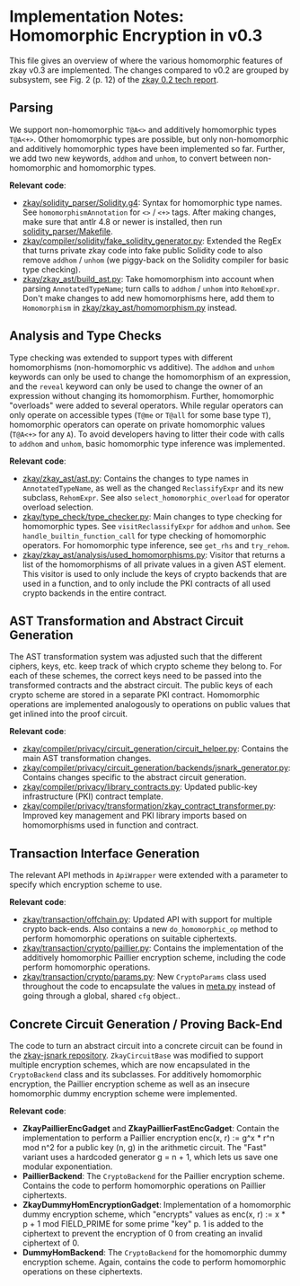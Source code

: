 # Implementation Notes: Homomorphic Encryption in v0.3

This file gives an overview of where the various homomorphic features of zkay v0.3 are implemented. The changes compared to v0.2 are grouped by subsystem, see Fig. 2 (p. 12) of the [zkay 0.2 tech report](https://arxiv.org/pdf/2009.01020.pdf).

## Parsing

We support non-homomorphic `T@A<>` and additively homomorphic types `T@A<+>`. Other homomorphic types are possible, but only non-homomorphic and additively homomorphic types have been implemented so far. Further, we add two new keywords, `addhom` and `unhom`, to convert between non-homomorphic and homomorphic types.

**Relevant code**:
- [zkay/solidity_parser/Solidity.g4](zkay/solidity_parser/Solidity.g4): Syntax for homomorphic type names. See `homomorphismAnnotation` for `<>` / `<+>` tags. After making changes, make sure that antlr 4.8 or newer is installed, then run [solidity_parser/Makefile](zkay/solidity_parser/Makefile).
- [zkay/compiler/solidity/fake_solidity_generator.py](zkay/compiler/solidity/fake_solidity_generator.py): Extended the RegEx that turns private zkay code into fake public Solidity code to also remove `addhom` / `unhom` (we piggy-back on the Solidity compiler for basic type checking).
- [zkay/zkay_ast/build_ast.py](zkay/zkay_ast/build_ast.py): Take homomorphism into account when parsing `AnnotatedTypeName`; turn calls to `addhom` / `unhom` into `RehomExpr`.  Don't make changes to add new homomorphisms here, add them to `Homomorphism` in [zkay/zkay_ast/homomorphism.py](zkay/zkay_ast/homomorphism.py) instead.

## Analysis and Type Checks

Type checking was extended to support types with different homomorphisms (non-homomorphic vs additive). The `addhom` and `unhom` keywords can only be used to change the homomorphism of an expression, and the `reveal` keyword can only be used to change the owner of an expression without changing its homomorphism. Further, homomorphic "overloads" were added to several operators. While regular operators can only operate on accessible types (`T@me` or `T@all` for some base type `T`), homomorphic operators can operate on private homomorphic values (`T@A<+>` for any `A`). To avoid developers having to litter their code with calls to `addhom` and `unhom`, basic homomorphic type inference was implemented.

**Relevant code**:
- [zkay/zkay_ast/ast.py](zkay/zkay_ast/ast.py): Contains the changes to type names in `AnnotatedTypeName`, as well as the changed `ReclassifyExpr` and its new subclass, `RehomExpr`. See also `select_homomorphic_overload` for operator overload selection.
- [zkay/type_check/type_checker.py](zkay/type_check/type_checker.py): Main changes to type checking for homomorphic types. See `visitReclassifyExpr` for `addhom` and `unhom`. See `handle_builtin_function_call` for type checking of homomorphic operators. For homomorphic type inference, see `get_rhs` and `try_rehom`.
- [zkay/zkay_ast/analysis/used_homomorphisms.py](zkay/zkay_ast/analysis/used_homomorphisms.py): Visitor that returns a list of the homomorphisms of all private values in a given AST element. This visitor is used to only include the keys of crypto backends that are used in a function, and to only include the PKI contracts of all used crypto backends in the entire contract.

## AST Transformation and Abstract Circuit Generation

The AST transformation system was adjusted such that the different ciphers, keys, etc. keep track of which crypto scheme they belong to. For each of these schemes, the correct keys need to be passed into the transformed contracts and the abstract circuit. The public keys of each crypto scheme are stored in a separate PKI contract. Homomorphic operations are implemented analogously to operations on public values that get inlined into the proof circuit.

**Relevant code**:
- [zkay/compiler/privacy/circuit_generation/circuit_helper.py](zkay/compiler/privacy/circuit_generation/circuit_helper.py):  Contains the main AST transformation changes.
- [zkay/compiler/privacy/circuit_generation/backends/jsnark_generator.py](zkay/compiler/privacy/circuit_generation/backends/jsnark_generator.py): Contains changes specific to the abstract circuit generation.
- [zkay/compiler/privacy/library_contracts.py](zkay/compiler/privacy/library_contracts.py): Updated public-key infrastructure (PKI) contract template.
- [zkay/compiler/privacy/transformation/zkay_contract_transformer.py](zkay/compiler/privacy/transformation/zkay_contract_transformer.py): Improved key management and PKI library imports based on homomorphisms used in function and contract.

## Transaction Interface Generation

The relevant API methods in `ApiWrapper` were extended with a parameter to specify which encryption scheme to use.

**Relevant code**:
- [zkay/transaction/offchain.py](zkay/transaction/offchain.py): Updated API with support for multiple crypto back-ends. Also contains a new `do_homomorphic_op` method to perform homomorphic operations on suitable ciphertexts.
- [zkay/transaction/crypto/paillier.py](zkay/transaction/crypto/paillier.py): Contains the implementation of the additively homomorphic Paillier encryption scheme, including the code perform homomorphic operations.
- [zkay/transaction/crypto/params.py](zkay/transaction/crypto/params.py): New `CryptoParams` class used throughout the code to encapsulate the values in [meta.py](zkay/transaction/crypto/meta.py) instead of going through a global, shared `cfg` object.. 

## Concrete Circuit Generation / Proving Back-End

The code to turn an abstract circuit into a concrete circuit can be found in the [zkay-jsnark repository](https://github.com/eth-sri/zkay-jsnark). `ZkayCircuitBase` was modified to support multiple encryption schemes, which are now encapsulated in the `CryptoBackend` class and its subclasses. For additively homomorphic encryption, the Paillier encryption scheme as well as an insecure homomorphic dummy encryption scheme were implemented.

**Relevant code**:
- **ZkayPaillierEncGadget** and **ZkayPaillierFastEncGadget**:  Contain the implementation to perform a Paillier encryption enc(x, r) := g^x * r^n mod n^2 for a public key (n, g) in the arithmetic circuit. The "Fast" variant uses a hardcoded generator g = n + 1, which lets us save one modular exponentiation.
- **PaillierBackend**: The `CryptoBackend` for the Paillier encryption scheme. Contains the code to perform homomorphic operations on Paillier ciphertexts.
- **ZkayDummyHomEncryptionGadget**: Implementation of a homomorphic dummy encryption scheme, which "encrypts" values as enc(x, r) := x * p + 1 mod FIELD_PRIME for some prime "key" p. 1 is added to the ciphertext to prevent the encryption of 0 from creating an invalid ciphertext of 0.
- **DummyHomBackend**: The `CryptoBackend` for the homomorphic dummy encryption scheme. Again, contains the code to perform homomorphic operations on these ciphertexts.
